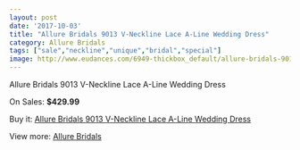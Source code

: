 ```yaml
---
layout: post
date: '2017-10-03'
title: "Allure Bridals 9013 V-Neckline Lace A-Line Wedding Dress"
category: Allure Bridals
tags: ["sale","neckline","unique","bridal","special"]
image: http://www.eudances.com/6949-thickbox_default/allure-bridals-9013-v-neckline-lace-a-line-wedding-dress.jpg
---
```

Allure Bridals 9013 V-Neckline Lace A-Line Wedding Dress

On Sales: **$429.99**
<a href="https://www.eudances.com/en/allure-bridals/2543-allure-bridals-9013-v-neckline-lace-a-line-wedding-dress.html"><amp-img layout="responsive" width="600" height="600" src="//www.eudances.com/6949-thickbox_default/allure-bridals-9013-v-neckline-lace-a-line-wedding-dress.jpg" alt="Allure Bridals 9013 V-Neckline Lace A-Line Wedding Dress 0" /></a>
<a href="https://www.eudances.com/en/allure-bridals/2543-allure-bridals-9013-v-neckline-lace-a-line-wedding-dress.html"><amp-img layout="responsive" width="600" height="600" src="//www.eudances.com/6952-thickbox_default/allure-bridals-9013-v-neckline-lace-a-line-wedding-dress.jpg" alt="Allure Bridals 9013 V-Neckline Lace A-Line Wedding Dress 1" /></a>
<a href="https://www.eudances.com/en/allure-bridals/2543-allure-bridals-9013-v-neckline-lace-a-line-wedding-dress.html"><amp-img layout="responsive" width="600" height="600" src="//www.eudances.com/6951-thickbox_default/allure-bridals-9013-v-neckline-lace-a-line-wedding-dress.jpg" alt="Allure Bridals 9013 V-Neckline Lace A-Line Wedding Dress 2" /></a>
<a href="https://www.eudances.com/en/allure-bridals/2543-allure-bridals-9013-v-neckline-lace-a-line-wedding-dress.html"><amp-img layout="responsive" width="600" height="600" src="//www.eudances.com/6950-thickbox_default/allure-bridals-9013-v-neckline-lace-a-line-wedding-dress.jpg" alt="Allure Bridals 9013 V-Neckline Lace A-Line Wedding Dress 3" /></a>

Buy it: [Allure Bridals 9013 V-Neckline Lace A-Line Wedding Dress](https://www.eudances.com/en/allure-bridals/2543-allure-bridals-9013-v-neckline-lace-a-line-wedding-dress.html "Allure Bridals 9013 V-Neckline Lace A-Line Wedding Dress")

View more: [Allure Bridals](https://www.eudances.com/en/2-allure-bridals "Allure Bridals")